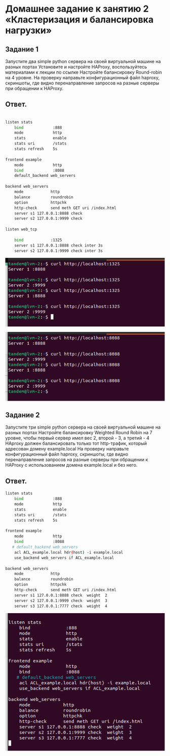# Домашнее задание к занятию 2 «Кластеризация и балансировка нагрузки»
## Задание 1
Запустите два simple python сервера на своей виртуальной машине на разных портах
Установите и настройте HAProxy, воспользуйтесь материалами к лекции по ссылке
Настройте балансировку Round-robin на 4 уровне.
На проверку направьте конфигурационный файл haproxy, скриншоты, где видно перенаправление запросов на разные серверы при обращении к HAProxy.
## Ответ.
```Bash

listen stats
    bind             :888
    mode             http
    stats            enable
    stats uri        /stats
    stats refresh    5s

frontend example
    mode             http
    bind             :8088
    default_backend web_servers

backend web_servers
    mode            http
    balance         roundrobin
    option          httpchk
    http-check      send meth GET uri /index.html
    server s1 127.0.0.1:8888 check
    server s2 127.0.0.1:9999 check

listen web_tcp

    bind            :1325
    server s1 127.0.0.1:8888 check inter 3s
    server s2 127.0.0.1:9999 check inter 3s


```
![Скрин 1](https://github.com/MalovAleksey/DZ/blob/main/Снимок%20экрана%20от%202023-10-26%2016-15-25.png)

![Cкрин 2](https://github.com/MalovAleksey/DZ/blob/main/Снимок%20экрана%20от%202023-10-26%2016-23-22.png)

## Задание 2
Запустите три simple python сервера на своей виртуальной машине на разных портах
Настройте балансировку Weighted Round Robin на 7 уровне, чтобы первый сервер имел вес 2, второй - 3, а третий - 4
HAproxy должен балансировать только тот http-трафик, который адресован домену example.local
На проверку направьте конфигурационный файл haproxy, скриншоты, где видно перенаправление запросов на разные серверы при обращении к HAProxy c использованием домена example.local и без него.
## Ответ.
```Bash
listen stats
    bind             :888
    mode             http
    stats            enable
    stats uri        /stats
    stats refresh    5s

frontend example
    mode             http
    bind             :8088
   # default_backend web_servers
    acl ACL_example.local hdr(host) -i example.local
    use_backend web_servers if ACL_example.local

backend web_servers
    mode            http
    balance         roundrobin
    option          httpchk
    http-check      send meth GET uri /index.html
    server s1 127.0.0.1:8888 check  weight  2
    server s2 127.0.0.1:9999 check  weight  3
    server s3 127.0.0.1:7777 check  weight  4


```
![Скрин 3](https://github.com/MalovAleksey/DZ/blob/main/Снимок%20экрана%20от%202023-10-26%2017-08-23.png)
